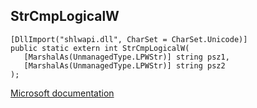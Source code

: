 ## StrCmpLogicalW

```
[DllImport("shlwapi.dll", CharSet = CharSet.Unicode)]
public static extern int StrCmpLogicalW(
   [MarshalAs(UnmanagedType.LPWStr)] string psz1,
   [MarshalAs(UnmanagedType.LPWStr)] string psz2
);
```

[Microsoft documentation](https://docs.microsoft.com/en-us/windows/win32/api/shlwapi/nf-shlwapi-strcmplogicalw)
